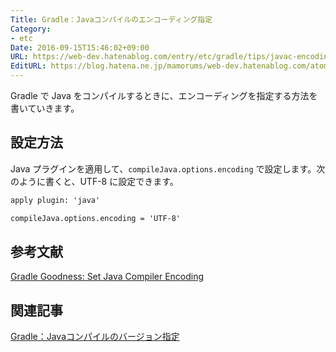 ```yaml
---
Title: Gradle：Javaコンパイルのエンコーディング指定
Category:
- etc
Date: 2016-09-15T15:46:02+09:00
URL: https://web-dev.hatenablog.com/entry/etc/gradle/tips/javac-encoding
EditURL: https://blog.hatena.ne.jp/mamorums/web-dev.hatenablog.com/atom/entry/10328749687184491017
---
```


Gradle で Java をコンパイルするときに、エンコーディングを指定する方法を書いていきます。


## 設定方法
Java プラグインを適用して、`compileJava.options.encoding` で設定します。次のように書くと、UTF-8 に設定できます。

```txt
apply plugin: 'java'

compileJava.options.encoding = 'UTF-8'
```


## 参考文献
[Gradle Goodness: Set Java Compiler Encoding](http://mrhaki.blogspot.jp/2012/06/gradle-goodness-set-java-compiler.html)


## 関連記事
[Gradle：Javaコンパイルのバージョン指定](http://web-dev.hatenablog.com/entry/gradle/tips/javac-source-target)

